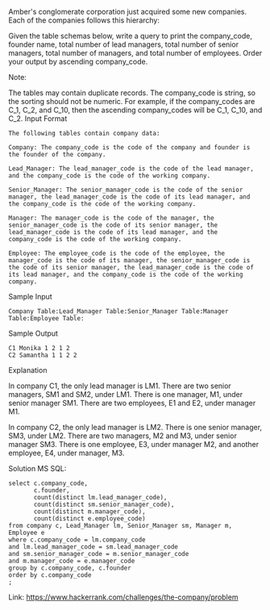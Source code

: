 Amber's conglomerate corporation just acquired some new companies. Each of the companies follows this hierarchy:

Given the table schemas below, write a query to print the company_code, founder name, total number of lead managers, total number of senior managers, total number of managers, and total number of employees. Order your output by ascending company_code.

Note:

The tables may contain duplicate records.
The company_code is string, so the sorting should not be numeric. For example, if the company_codes are C_1, C_2, and C_10, then the ascending company_codes will be C_1, C_10, and C_2.
Input Format
```
The following tables contain company data:

Company: The company_code is the code of the company and founder is the founder of the company.

Lead_Manager: The lead_manager_code is the code of the lead manager, and the company_code is the code of the working company.

Senior_Manager: The senior_manager_code is the code of the senior manager, the lead_manager_code is the code of its lead manager, and the company_code is the code of the working company.

Manager: The manager_code is the code of the manager, the senior_manager_code is the code of its senior manager, the lead_manager_code is the code of its lead manager, and the company_code is the code of the working company.

Employee: The employee_code is the code of the employee, the manager_code is the code of its manager, the senior_manager_code is the code of its senior manager, the lead_manager_code is the code of its lead manager, and the company_code is the code of the working company.
```
Sample Input
```
Company Table:Lead_Manager Table:Senior_Manager Table:Manager Table:Employee Table:
```
Sample Output

```
C1 Monika 1 2 1 2
C2 Samantha 1 1 2 2
```
Explanation

In company C1, the only lead manager is LM1. There are two senior managers, SM1 and SM2, under LM1. There is one manager, M1, under senior manager SM1. There are two employees, E1 and E2, under manager M1.

In company C2, the only lead manager is LM2. There is one senior manager, SM3, under LM2. There are two managers, M2 and M3, under senior manager SM3. There is one employee, E3, under manager M2, and another employee, E4, under manager, M3.

Solution MS SQL:
```
select c.company_code,
       c.founder,
       count(distinct lm.lead_manager_code),
       count(distinct sm.senior_manager_code),
       count(distinct m.manager_code),
       count(distinct e.employee_code)
from company c, Lead_Manager lm, Senior_Manager sm, Manager m, Employee e
where c.company_code = lm.company_code
and lm.lead_manager_code = sm.lead_manager_code
and sm.senior_manager_code = m.senior_manager_code
and m.manager_code = e.manager_code
group by c.company_code, c.founder
order by c.company_code
;

```
Link: https://www.hackerrank.com/challenges/the-company/problem

